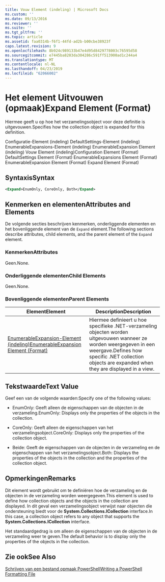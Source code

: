 ```yaml
---
title: Vouw Element (indeling) | Microsoft Docs
ms.custom: ''
ms.date: 09/13/2016
ms.reviewer: ''
ms.suite: ''
ms.tgt_pltfrm: ''
ms.topic: article
ms.assetid: faa0314b-f6f1-44fd-ad2b-b00cbe38923f
caps.latest.revision: 9
ms.openlocfilehash: 8b924c989133b47e4d95d8429778003c76595d58
ms.sourcegitcommit: e7445ba8203da304286c591ff513900ad1c244a4
ms.translationtype: MT
ms.contentlocale: nl-NL
ms.lasthandoff: 04/23/2019
ms.locfileid: "62066002"
---
```

# <a name="expand-element-format"></a><span data-ttu-id="cd1de-102">Het element Uitvouwen (opmaak)</span><span class="sxs-lookup"><span data-stu-id="cd1de-102">Expand Element (Format)</span></span>

<span data-ttu-id="cd1de-103">Hiermee geeft u op hoe het verzamelingsobject voor deze definitie is uitgevouwen.</span><span class="sxs-lookup"><span data-stu-id="cd1de-103">Specifies how the collection object is expanded for this definition.</span></span>

<span data-ttu-id="cd1de-104">Configuratie-Element (indeling) DefaultSettings-Element (indeling) EnumerableExpansions-Element (indeling) EnumerableExpansion Element (indeling) Vouw Element (indeling)</span><span class="sxs-lookup"><span data-stu-id="cd1de-104">Configuration Element (Format) DefaultSettings Element (Format) EnumerableExpansions Element (Format) EnumerableExpansion Element (Format) Expand Element (Format)</span></span>

## <a name="syntax"></a><span data-ttu-id="cd1de-105">Syntaxis</span><span class="sxs-lookup"><span data-stu-id="cd1de-105">Syntax</span></span>

```xml
<Expand>EnumOnly, CoreOnly, Both</Expand>
```

## <a name="attributes-and-elements"></a><span data-ttu-id="cd1de-106">Kenmerken en elementen</span><span class="sxs-lookup"><span data-stu-id="cd1de-106">Attributes and Elements</span></span>

<span data-ttu-id="cd1de-107">De volgende secties beschrijven kenmerken, onderliggende elementen en het bovenliggende element van de `Expand` element.</span><span class="sxs-lookup"><span data-stu-id="cd1de-107">The following sections describe attributes, child elements, and the parent element of the `Expand` element.</span></span>

### <a name="attributes"></a><span data-ttu-id="cd1de-108">Kenmerken</span><span class="sxs-lookup"><span data-stu-id="cd1de-108">Attributes</span></span>

<span data-ttu-id="cd1de-109">Geen.</span><span class="sxs-lookup"><span data-stu-id="cd1de-109">None.</span></span>

### <a name="child-elements"></a><span data-ttu-id="cd1de-110">Onderliggende elementen</span><span class="sxs-lookup"><span data-stu-id="cd1de-110">Child Elements</span></span>

<span data-ttu-id="cd1de-111">Geen.</span><span class="sxs-lookup"><span data-stu-id="cd1de-111">None.</span></span>

### <a name="parent-elements"></a><span data-ttu-id="cd1de-112">Bovenliggende elementen</span><span class="sxs-lookup"><span data-stu-id="cd1de-112">Parent Elements</span></span>

|<span data-ttu-id="cd1de-113">Element</span><span class="sxs-lookup"><span data-stu-id="cd1de-113">Element</span></span>|<span data-ttu-id="cd1de-114">Description</span><span class="sxs-lookup"><span data-stu-id="cd1de-114">Description</span></span>|
|-------------|-----------------|
|[<span data-ttu-id="cd1de-115">EnumerableExpansion-Element (indeling)</span><span class="sxs-lookup"><span data-stu-id="cd1de-115">EnumerableExpansion Element (Format)</span></span>](./enumerableexpansion-element-format.md)|<span data-ttu-id="cd1de-116">Hiermee definieert u hoe specifieke .NET-verzameling objecten worden uitgevouwen wanneer ze worden weergegeven in een weergave.</span><span class="sxs-lookup"><span data-stu-id="cd1de-116">Defines how specific .NET collection objects are expanded when they are displayed in a view.</span></span>|

## <a name="text-value"></a><span data-ttu-id="cd1de-117">Tekstwaarde</span><span class="sxs-lookup"><span data-stu-id="cd1de-117">Text Value</span></span>

<span data-ttu-id="cd1de-118">Geef een van de volgende waarden:</span><span class="sxs-lookup"><span data-stu-id="cd1de-118">Specify one of the following values:</span></span>

- <span data-ttu-id="cd1de-119">EnumOnly: Geeft alleen de eigenschappen van de objecten in de verzameling.</span><span class="sxs-lookup"><span data-stu-id="cd1de-119">EnumOnly: Displays only the properties of the objects in the collection.</span></span>

- <span data-ttu-id="cd1de-120">CoreOnly: Geeft alleen de eigenschappen van het verzamelingsobject.</span><span class="sxs-lookup"><span data-stu-id="cd1de-120">CoreOnly: Displays only the properties of the collection object.</span></span>

- <span data-ttu-id="cd1de-121">Beide: Geeft de eigenschappen van de objecten in de verzameling en de eigenschappen van het verzamelingsobject.</span><span class="sxs-lookup"><span data-stu-id="cd1de-121">Both: Displays the properties of the objects in the collection and the properties of the collection object.</span></span>

## <a name="remarks"></a><span data-ttu-id="cd1de-122">Opmerkingen</span><span class="sxs-lookup"><span data-stu-id="cd1de-122">Remarks</span></span>

<span data-ttu-id="cd1de-123">Dit element wordt gebruikt om te definiëren hoe de verzameling en de objecten in de verzameling worden weergegeven.</span><span class="sxs-lookup"><span data-stu-id="cd1de-123">This element is used to define how collection objects and the objects in the collection are displayed.</span></span> <span data-ttu-id="cd1de-124">In dit geval een verzamelingsobject verwijst naar objecten die ondersteuning biedt voor de **System.Collections.ICollection** interface.</span><span class="sxs-lookup"><span data-stu-id="cd1de-124">In this case, a collection object refers to any object that supports the  **System.Collections.ICollection** interface.</span></span>

<span data-ttu-id="cd1de-125">Het standaardgedrag is om alleen de eigenschappen van de objecten in de verzameling weer te geven.</span><span class="sxs-lookup"><span data-stu-id="cd1de-125">The default behavior is to display only the properties of the objects in the collection.</span></span>

## <a name="see-also"></a><span data-ttu-id="cd1de-126">Zie ook</span><span class="sxs-lookup"><span data-stu-id="cd1de-126">See Also</span></span>

[<span data-ttu-id="cd1de-127">Schrijven van een bestand opmaak PowerShell</span><span class="sxs-lookup"><span data-stu-id="cd1de-127">Writing a PowerShell Formatting File</span></span>](./writing-a-powershell-formatting-file.md)
